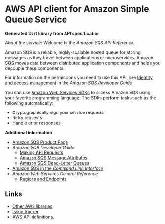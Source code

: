 # AWS API client for Amazon Simple Queue Service

**Generated Dart library from API specification**

*About the service:*
Welcome to the <i>Amazon SQS API Reference</i>.

Amazon SQS is a reliable, highly-scalable hosted queue for storing messages
as they travel between applications or microservices. Amazon SQS moves data
between distributed application components and helps you decouple these
components.

For information on the permissions you need to use this API, see <a
href="https://docs.aws.amazon.com/AWSSimpleQueueService/latest/SQSDeveloperGuide/sqs-authentication-and-access-control.html">Identity
and access management</a> in the <i>Amazon SQS Developer Guide.</i>

You can use <a href="https://aws.amazon.com/tools/#sdk">Amazon Web Services
SDKs</a> to access Amazon SQS using your favorite programming language. The
SDKs perform tasks such as the following automatically:

<ul>
<li>
Cryptographically sign your service requests
</li>
<li>
Retry requests
</li>
<li>
Handle error responses
</li>
</ul>
<b>Additional information</b>

<ul>
<li>
<a href="https://aws.amazon.com/sqs/">Amazon SQS Product Page</a>
</li>
<li>
<i>Amazon SQS Developer Guide</i>

<ul>
<li>
<a
href="https://docs.aws.amazon.com/AWSSimpleQueueService/latest/SQSDeveloperGuide/sqs-making-api-requests.html">Making
API Requests</a>
</li>
<li>
<a
href="https://docs.aws.amazon.com/AWSSimpleQueueService/latest/SQSDeveloperGuide/sqs-message-metadata.html#sqs-message-attributes">Amazon
SQS Message Attributes</a>
</li>
<li>
<a
href="https://docs.aws.amazon.com/AWSSimpleQueueService/latest/SQSDeveloperGuide/sqs-dead-letter-queues.html">Amazon
SQS Dead-Letter Queues</a>
</li>
</ul> </li>
<li>
<a
href="https://docs.aws.amazon.com/cli/latest/reference/sqs/index.html">Amazon
SQS in the <i>Command Line Interface</i> </a>
</li>
<li>
<i>Amazon Web Services General Reference</i>

<ul>
<li>
<a
href="https://docs.aws.amazon.com/general/latest/gr/rande.html#sqs_region">Regions
and Endpoints</a>
</li>
</ul> </li>
</ul>

## Links

- [Other AWS libraries](https://github.com/agilord/aws_client/tree/master/generated).
- [Issue tracker](https://github.com/agilord/aws_client/issues).
- [AWS API definitions](https://github.com/aws/aws-sdk-js/tree/master/apis).
